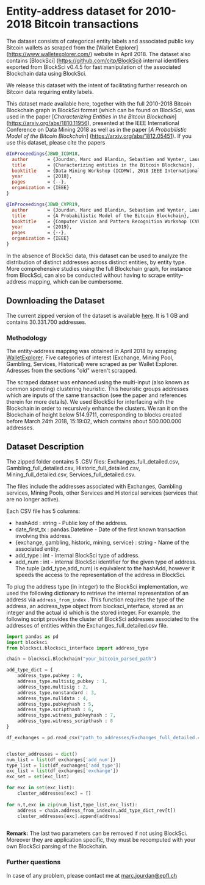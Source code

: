 # Entity-address dataset for 2010-2018 Bitcoin transactions


The dataset consists of categorical entity labels and associated public key Bitcoin wallets as scraped from the [Wallet Explorer] (https://www.walletexplorer.com/) website in April 2018. The dataset also contains [BlockSci] (https://github.com/citp/BlockSci) internal identifiers  exported from BlockSci v0.4.5 for fast manipulation of the associated Blockchain data using BlockSci.


We release this dataset with the intent of facilitating further research on Bitcoin data requiring entity labels. 


This dataset made available here, together with the full 2010-2018 Bitcoin Blockchain graph in BlockSci format (which can be found on BlockSci, was used in the paper [*Characterizing Entities in the Bitcoin Blockchain*] (https://arxiv.org/abs/1810.11956), presented at the IEEE International Conference on Data Mining 2018 as well as in the paper [*A Probabilistic Model of the Bitcoin Blockchain*] (https://arxiv.org/abs/1812.05451). If you use this dataset, please cite the papers

```bibtex
@InProceedings{JBWD_ICDM18,
  author       = {Jourdan, Marc and Blandin, Sebastien and Wynter, Laura and Deshpande, Pralhad},
  title        = {Characterizing entities in the Bitcoin Blockchain},
  booktitle    = {Data Mining Workshop (ICDMW), 2018 IEEE International Conference on},
  year         = {2018},
  pages        = {--},
  organization = {IEEE}
}

@InProceedings{JBWD_CVPR19,
  author       = {Jourdan, Marc and Blandin, Sebastien and Wynter, Laura and Deshpande, Pralhad},
  title        = {A Probabilistic Model of the Bitcoin Blockchain},
  booktitle    = {Computer Vision and Pattern Recognition Workshop (CVPRW), 2019},
  year         = {2019},
  pages        = {--},
  organization = {IEEE}
}
```

In the absence of BlockSci data, this dataset can be used to analyze the distribution of distinct addresses across distinct entities, by entity type. More comprehensive studies using the full Blockchain graph, for instance from BlockSci, can also be conducted without having to scrape entity-address mapping, which can be cumbersome.


## Downloading the Dataset


The current zipped version of the dataset is available [here](https://drive.switch.ch/index.php/s/ag4OnNgwf7LhWFu). It is 1 GB and contains 30.331.700 addresses.


### Methodology


The entity-address mapping was obtained in April 2018 by scraping [WalletExplorer](https://www.walletexplorer.com/). Five categories of interest (Exchange, Mining Pool, Gambling, Services, Historical) were scraped as per Wallet Explorer. Adresses from the sections "old" weren't scrapped.


The scraped dataset was enhanced using the multi-input (also known as common spending) clustering heuristic. This heuristic groups addresses which are inputs of the same transaction (see the paper and references therein for more details). We used BlockSci for interfacing with the Blockchain in order to recursively enhance the clusters. We ran it on the Blockchain of height below 514.9711, corresponding to blocks created before March 24th 2018, 15:19:02, which contains about 500.000.000 addresses.


## Dataset Description


The zipped folder contains 5 .CSV files: Exchanges_full_detailed.csv, Gambling_full_detailed.csv, Historic_full_detailed.csv, Mining_full_detailed.csv, Services_full_detailed.csv. 


The files include the addresses associated with Exchanges, Gambling services, Mining Pools, other Services and Historical services (services that are no longer active).


Each CSV file has 5 columns:
- hashAdd : string - Public key of the address.
- date_first_tx : pandas.Datetime - Date of the first known transaction involving this address.
- {exchange, gambling, historic, mining, service} : string - Name of the associated entity.
- add_type : int - internal BlockSci type of address.
- add_num : int - internal BlockSci identifier for the given type of address. The tuple (add_type,add_num) is equivalent to the hashAdd, however it speeds the access to the representation of the address in BlockSci.


To plug the address type (in integer) to the BlockSci implementation, we used the following dictionary to retrieve the internal representation of an address via `address_from_index` . This function requires the type of the address, an address_type object from blocksci_interface, stored as an integer and the actual id which is the stored integer. For example, the following script provides the cluster of BlockSci addresses associated to the addresses of entities within the Exchanges_full_detailed.csv file.

```python
import pandas as pd 
import blocksci
from blocksci.blocksci_interface import address_type

chain = blocksci.Blockchain("your_bitcoin_parsed_path")

add_type_dict = {
    address_type.pubkey : 0,
    address_type.multisig_pubkey : 1,
    address_type.multisig : 2,
    address_type.nonstandard : 3,
    address_type.nulldata : 4,
    address_type.pubkeyhash : 5,
    address_type.scripthash : 6,
    address_type.witness_pubkeyhash : 7,
    address_type.witness_scripthash : 8
}

df_exchanges = pd.read_csv("path_to_addresses/Exchanges_full_detailed.csv")


cluster_addresses = dict()
num_list = list(df_exchanges['add_num'])
type_list = list(df_exchanges['add_type'])
exc_list = list(df_exchanges['exchange'])
exc_set = set(exc_list)

for exc in set(exc_list):
    cluster_addresses[exc] = []
    
for n,t,exc in zip(num_list,type_list,exc_list):
    address = chain.address_from_index(n,add_type_dict_rev[t])
    cluster_addresses[exc].append(address)
    
```


**Remark:** The last two parameters can be removed if not using BlockSci. Moreover they are application specific, they must be recomputed with your own BlockSci parsing of the Blockchain.


### Further questions

In case of any problem, please contact me at marc.jourdan@epfl.ch
